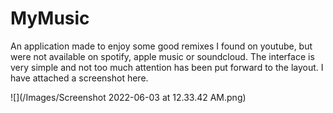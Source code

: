 # MyMusic

An application made to enjoy some good remixes I found on youtube, but were not available on spotify, apple music or soundcloud. The interface is very simple and not too much attention has been put forward to the layout.
I have attached a screenshot here.

![](/Images/Screenshot 2022-06-03 at 12.33.42 AM.png)
